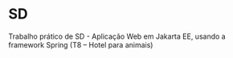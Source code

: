 # SD
Trabalho prático de SD - Aplicação Web em Jakarta EE, usando a framework Spring (T8 – Hotel para animais)









